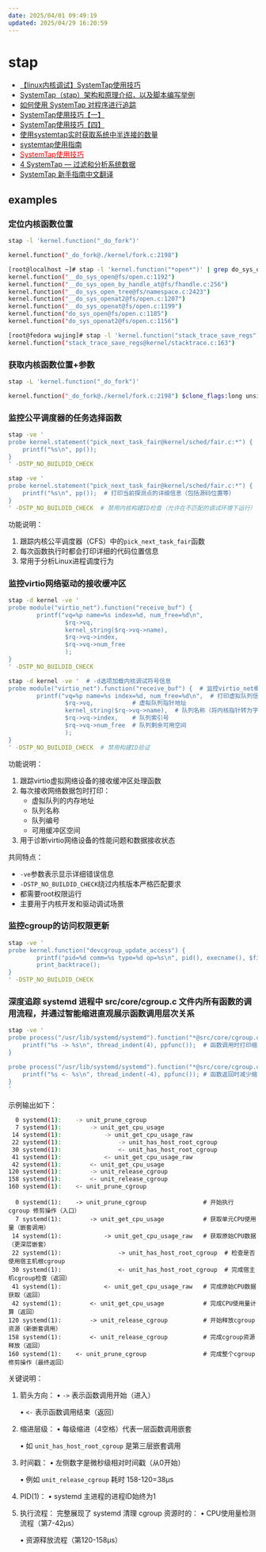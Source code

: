 ```yaml
---
date: 2025/04/01 09:49:19
updated: 2025/04/29 16:20:59
---
```


# stap

- [【linux内核调试】SystemTap使用技巧](https://blog.csdn.net/panhewu9919/article/details/103113711)
- [SystemTap（stap）架构和原理介绍，以及脚本编写举例](https://blog.csdn.net/SaberJYang/article/details/141563417)
- [如何使用 SystemTap 对程序进行追踪](https://www.cnblogs.com/shuqin/p/13196585.html)
- [SystemTap使用技巧【一】](https://blog.csdn.net/wangzuxi/article/details/42849053)
- [SystemTap使用技巧【四】](https://blog.csdn.net/wangzuxi/article/details/44901285)
- [使用systemtap实时获取系统中半连接的数量](https://blog.csdn.net/dog250/article/details/105022347)
- [systemtap使用指南](https://zhuanlan.zhihu.com/p/587005171)
- [<font color=Red>SystemTap使用技巧</font>](https://blog.csdn.net/chiqiankuan0816/article/details/101003832)
- [4 SystemTap — 过滤和分析系统数据](https://documentation.suse.com/zh-cn/sles/15-SP6/html/SLES-all/cha-tuning-systemtap.html)
- [SystemTap 新手指南中文翻译](https://geekdaxue.co/books/SystemTap-Beginners-Guide_zh)

## examples

### 定位内核函数位置

```bash
stap -l 'kernel.function("_do_fork")'

kernel.function("_do_fork@./kernel/fork.c:2198")
```

```bash
[root@localhost ~]# stap -l 'kernel.function("*open*")' | grep do_sys_open
kernel.function("__do_sys_open@fs/open.c:1192")
kernel.function("__do_sys_open_by_handle_at@fs/fhandle.c:256")
kernel.function("__do_sys_open_tree@fs/namespace.c:2423")
kernel.function("__do_sys_openat2@fs/open.c:1207")
kernel.function("__do_sys_openat@fs/open.c:1199")
kernel.function("do_sys_open@fs/open.c:1185")
kernel.function("do_sys_openat2@fs/open.c:1156")
```

```bash
[root@fedora wujing]# stap -l 'kernel.function("stack_trace_save_regs")'
kernel.function("stack_trace_save_regs@kernel/stacktrace.c:163")
```

### 获取内核函数位置+参数

```bash
stap -L 'kernel.function("_do_fork")'

kernel.function("_do_fork@./kernel/fork.c:2198") $clone_flags:long unsigned int $stack_start:long unsigned int $stack_size:long unsigned int $parent_tidptr:int* $child_tidptr:int* $tls:long unsigned int $vfork:struct completion $nr:long int
```

### 监控公平调度器的任务选择函数

```bash
stap -ve '
probe kernel.statement("pick_next_task_fair@kernel/sched/fair.c:*") {
    printf("%s\n", pp());
}
' -DSTP_NO_BUILDID_CHECK
```

```bash
stap -ve '
probe kernel.statement("pick_next_task_fair@kernel/sched/fair.c:*") {  # 监控内核公平调度器中pick_next_task_fair函数的所有执行点
    printf("%s\n", pp());  # 打印当前探测点的详细信息（包括源码位置等）
}
' -DSTP_NO_BUILDID_CHECK  # 禁用内核构建ID检查（允许在不匹配的调试环境下运行）
```

功能说明：
1. 跟踪内核公平调度器（CFS）中的`pick_next_task_fair`函数
2. 每次函数执行时都会打印详细的代码位置信息
3. 常用于分析Linux进程调度行为

### 监控virtio网络驱动的接收缓冲区

```bash
stap -d kernel -ve '
probe module("virtio_net").function("receive_buf") {
        printf("vq=%p name=%s index=%d, num_free=%d\n", 
                $rq->vq, 
                kernel_string($rq->vq->name),
                $rq->vq->index,
                $rq->vq->num_free
                );
}
' -DSTP_NO_BUILDID_CHECK
```

```bash
stap -d kernel -ve '  # -d选项加载内核调试符号信息
probe module("virtio_net").function("receive_buf") {  # 监控virtio_net模块的receive_buf函数
        printf("vq=%p name=%s index=%d, num_free=%d\n",  # 打印虚拟队列信息：
                $rq->vq,           # 虚拟队列指针地址
                kernel_string($rq->vq->name),  # 队列名称（将内核指针转为字符串）
                $rq->vq->index,    # 队列索引号
                $rq->vq->num_free  # 队列剩余可用空间
                );
}
' -DSTP_NO_BUILDID_CHECK  # 禁用构建ID验证
```

功能说明：
1. 跟踪virtio虚拟网络设备的接收缓冲区处理函数
2. 每次接收网络数据包时打印：
   - 虚拟队列的内存地址
   - 队列名称
   - 队列编号
   - 可用缓冲区空间
3. 用于诊断virtio网络设备的性能问题和数据接收状态

共同特点：
- `-ve`参数表示显示详细错误信息
- `-DSTP_NO_BUILDID_CHECK`绕过内核版本严格匹配要求
- 都需要root权限运行
- 主要用于内核开发和驱动调试场景

### 监控cgroup的访问权限更新

```bash
stap -ve '
probe kernel.function("devcgroup_update_access") {
        printf("pid=%d comm=%s type=%d op=%s\n", pid(), execname(), $filetype, kernel_string($buffer));
        print_backtrace();
}
' -DSTP_NO_BUILDID_CHECK
```

### 深度追踪 systemd 进程中 src/core/cgroup.c 文件内所有函数的调用流程​​，并通过智能缩进直观展示函数调用层次关系

```bash
stap -ve '
probe process("/usr/lib/systemd/systemd").function("*@src/core/cgroup.c:*").call {
    printf("%s -> %s\n", thread_indent(4), ppfunc());  # 函数调用时打印缩进和函数名
}

probe process("/usr/lib/systemd/systemd").function("*@src/core/cgroup.c:*").return {
    printf("%s <- %s\n", thread_indent(-4), ppfunc()); # 函数返回时减少缩进并打印函数名
}
'
```

示例输出如下：
```bash
  0 systemd(1):    -> unit_prune_cgroup
  7 systemd(1):        -> unit_get_cpu_usage
 14 systemd(1):            -> unit_get_cpu_usage_raw
 22 systemd(1):                -> unit_has_host_root_cgroup
 30 systemd(1):                <- unit_has_host_root_cgroup
 41 systemd(1):            <- unit_get_cpu_usage_raw
 42 systemd(1):        <- unit_get_cpu_usage
120 systemd(1):        -> unit_release_cgroup
158 systemd(1):        <- unit_release_cgroup
160 systemd(1):    <- unit_prune_cgroup
```

```text
  0 systemd(1):    -> unit_prune_cgroup                # 开始执行 cgroup 修剪操作（入口）
  7 systemd(1):        -> unit_get_cpu_usage           # 获取单元CPU使用量（嵌套调用）
 14 systemd(1):            -> unit_get_cpu_usage_raw   # 获取原始CPU数据（更深层嵌套）
 22 systemd(1):                -> unit_has_host_root_cgroup  # 检查是否使用宿主机根cgroup
 30 systemd(1):                <- unit_has_host_root_cgroup  # 完成宿主机cgroup检查（返回）
 41 systemd(1):            <- unit_get_cpu_usage_raw   # 完成原始CPU数据获取（返回）
 42 systemd(1):        <- unit_get_cpu_usage           # 完成CPU使用量计算（返回）
120 systemd(1):        -> unit_release_cgroup          # 开始释放cgroup资源（新嵌套调用）
158 systemd(1):        <- unit_release_cgroup          # 完成cgroup资源释放（返回）
160 systemd(1):    <- unit_prune_cgroup                # 完成整个cgroup修剪操作（最终返回）
```

关键说明：

1. 箭头方向：
   • `->` 表示函数调用开始（进入）

   • `<-` 表示函数调用结束（返回）

2. 缩进层级：
   • 每级缩进（4空格）代表一层函数调用嵌套

   • 如 `unit_has_host_root_cgroup` 是第三层嵌套调用

3. 时间戳：
   • 左侧数字是微秒级相对时间戳（从0开始）

   • 例如 `unit_release_cgroup` 耗时 158-120=38μs

4. PID(1)：
   • systemd 主进程的进程ID始终为1

5. 执行流程：
   完整展现了 systemd 清理 cgroup 资源时的：
   • CPU使用量检测流程（第7-42μs）

   • 资源释放流程（第120-158μs）
